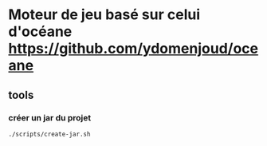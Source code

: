 
# Moteur de jeu basé sur celui d'océane https://github.com/ydomenjoud/oceane 


## tools

### créer un jar du projet 
```shell
./scripts/create-jar.sh
```